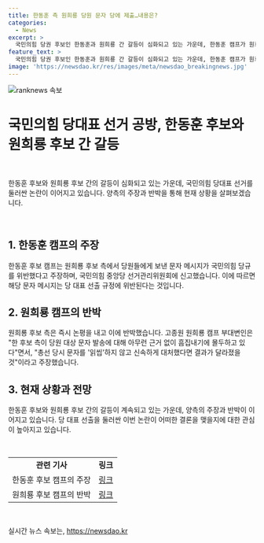 ```yaml
---
title: 한동훈 측 원희룡 당원 문자 당에 제출…내용은?
categories:
  - News
excerpt: >
  국민의힘 당권 후보인 한동훈과 원희룡 간 갈등이 심화되고 있는 가운데, 한동훈 캠프가 원희룡 캠프에 대한 당규 위반으로 국민의힘 중앙당 선거관리위원회에 신고했다. 원희룡 캠프는 한동훈 후보와 대통령 간의 관계 파탄과 당 내 분열을 우려하는 문자를 보낸 것으로 알려졌고, 한동훈 캠프는 이를 근거 없는 흠집내기로 비판했다. 양 측의 입장은 엇갈리고 있으며 당내 갈등이 고조되고 있는 상황이다.
feature_text: >
  국민의힘 당권 후보인 한동훈과 원희룡 간 갈등이 심화되고 있는 가운데, 한동훈 캠프가 원희룡 캠프에 대한 당규 위반으로 국민의힘 중앙당 선거관리위원회에 신고했다. 원희룡 캠프는 한동훈 후보와 대통령 간의 관계 파탄과 당 내 분열을 우려하는 문자를 보낸 것으로 알려졌고, 한동훈 캠프는 이를 근거 없는 흠집내기로 비판했다. 양 측의 입장은 엇갈리고 있으며 당내 갈등이 고조되고 있는 상황이다.
image: 'https://newsdao.kr/res/images/meta/newsdao_breakingnews.jpg'
---
```


<p><img src="https://newsdao.kr/res/images/meta/newsdao_breakingnews.jpg" alt="ranknews 속보" /></p>

<h1 data-ke-size="size26">국민의힘 당대표 선거 공방, 한동훈 후보와 원희룡 후보 간 갈등</h1>

<p data-ke-size="size16">&nbsp;</p>

<p>한동훈 후보와 원희룡 후보 간의 갈등이 심화되고 있는 가운데, 국민의힘 당대표 선거를 둘러싼 논란이 이어지고 있습니다. 양측의 주장과 반박을 통해 현재 상황을 살펴보겠습니다.</p>

<p data-ke-size="size16">&nbsp;</p>

<h2 data-ke-size="size24">1. 한동훈 캠프의 주장</h2>

<p data-ke-size="size16">한동훈 후보 캠프는 원희룡 후보 측에서 당원들에게 보낸 문자 메시지가 국민의힘 당규를 위반했다고 주장하며, 국민의힘 중앙당 선거관리위원회에 신고했습니다. 이에 따르면 해당 문자 메시지는 당 대표 선출 규정에 위반된다는 것입니다.</p>

<h2 data-ke-size="size24">2. 원희룡 캠프의 반박</h2>

<p data-ke-size="size16">원희룡 후보 측은 즉시 논평을 내고 이에 반박했습니다. 고종원 원희룡 캠프 부대변인은 "한 후보 측이 당원 대상 문자 발송에 대해 아무런 근거 없이 흠집내기에 몰두하고 있다"면서, "총선 당시 문자를 '읽씹'하지 않고 신속하게 대처했다면 결과가 달라졌을 것"이라고 주장했습니다.</p>

<h2 data-ke-size="size24">3. 현재 상황과 전망</h2>

<p data-ke-size="size16">한동훈 후보와 원희룡 후보 간의 갈등이 계속되고 있는 가운데, 양측의 주장과 반박이 이어지고 있습니다. 당 대표 선출을 둘러싼 이번 논란이 어떠한 결론을 맺을지에 대한 관심이 높아지고 있습니다.</p>

<p data-ke-size="size16">&nbsp;</p>

<table>
<tbody>
<tr>
<td style="text-align: center; height: 17px;"><b>관련 기사</b></td>
<td style="text-align: center; height: 17px;"><b>링크</b></td>
</tr>
<tr>
<td style="text-align: center; height: 17px;">한동훈 후보 캠프의 주장</td>
<td style="text-align: center; height: 17px;"><a href="https://www.google.com" target="_blank" rel="noopener">링크</a></td>
</tr>
<tr>
<td style="text-align: center; height: 17px;">원희룡 후보 캠프의 반박</td>
<td style="text-align: center; height: 17px;"><a href="https://www.google.com" target="_blank" rel="noopener">링크</a></td>
</tr>
</tbody>
</table>

<p data-ke-size="size16">&nbsp;</p>
실시간 뉴스 속보는, <a href="https://newsdao.kr" rel="dofollow">https://newsdao.kr</a>


